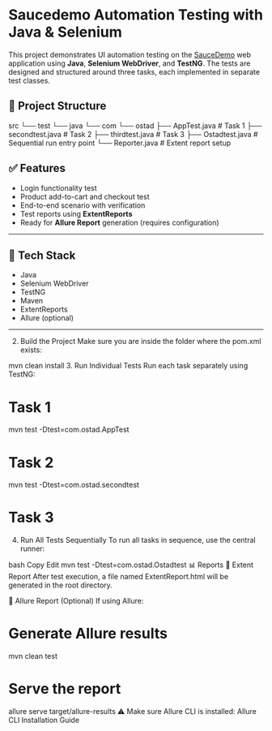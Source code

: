 # Saucedemo Automation Testing with Java & Selenium

This project demonstrates UI automation testing on the [SauceDemo](https://www.saucedemo.com/) web application using **Java**, **Selenium WebDriver**, and **TestNG**. The tests are designed and structured around three tasks, each implemented in separate test classes.

## 📁 Project Structure

src
└── test
└── java
└── com
└── ostad
├── AppTest.java # Task 1
├── secondtest.java # Task 2
├── thirdtest.java # Task 3
├── Ostadtest.java # Sequential run entry point
└── Reporter.java # Extent report setup


## ✅ Features

- Login functionality test
- Product add-to-cart and checkout test
- End-to-end scenario with verification
- Test reports using **ExtentReports**
- Ready for **Allure Report** generation (requires configuration)

---

## 🔧 Tech Stack

- Java
- Selenium WebDriver
- TestNG
- Maven
- ExtentReports
- Allure (optional)

---

2. Build the Project
Make sure you are inside the folder where the pom.xml exists:


mvn clean install
3. Run Individual Tests
Run each task separately using TestNG:


# Task 1
mvn test -Dtest=com.ostad.AppTest

# Task 2
mvn test -Dtest=com.ostad.secondtest

# Task 3

4. Run All Tests Sequentially
To run all tasks in sequence, use the central runner:

bash
Copy
Edit
mvn test -Dtest=com.ostad.Ostadtest
📊 Reports
📘 Extent Report
After test execution, a file named ExtentReport.html will be generated in the root directory.

📗 Allure Report (Optional)
If using Allure:


# Generate Allure results
mvn clean test

# Serve the report
allure serve target/allure-results
⚠️ Make sure Allure CLI is installed: Allure CLI Installation Guide

